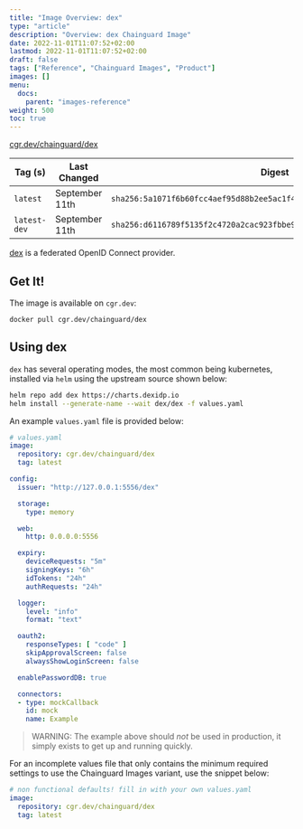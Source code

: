 ```yaml
---
title: "Image Overview: dex"
type: "article"
description: "Overview: dex Chainguard Image"
date: 2022-11-01T11:07:52+02:00
lastmod: 2022-11-01T11:07:52+02:00
draft: false
tags: ["Reference", "Chainguard Images", "Product"]
images: []
menu:
  docs:
    parent: "images-reference"
weight: 500
toc: true
---
```


[cgr.dev/chainguard/dex](https://github.com/chainguard-images/images/tree/main/images/dex)

| Tag (s)       | Last Changed   | Digest                                                                    |
|---------------|----------------|---------------------------------------------------------------------------|
|  `latest`     | September 11th | `sha256:5a1071f6b60fcc4aef95d88b2ee5ac1f4db65e1dfd0c47face5f4bf9fa6aed24` |
|  `latest-dev` | September 11th | `sha256:d6116789f5135f2c4720a2cac923fbbe9018e43487fd0248310eb4c95d0c06ef` |



[dex](https://dexidp.io) is a federated OpenID Connect provider.

## Get It!

The image is available on `cgr.dev`:

```
docker pull cgr.dev/chainguard/dex
```

## Using dex

`dex` has several operating modes, the most common being kubernetes, installed via `helm` using the upstream source shown below:

```bash
helm repo add dex https://charts.dexidp.io
helm install --generate-name --wait dex/dex -f values.yaml
```

An example `values.yaml` file is provided below:

```yaml
# values.yaml
image:
  repository: cgr.dev/chainguard/dex
  tag: latest

config:
  issuer: "http://127.0.0.1:5556/dex"

  storage:
    type: memory

  web:
    http: 0.0.0.0:5556

  expiry:
    deviceRequests: "5m"
    signingKeys: "6h"
    idTokens: "24h"
    authRequests: "24h"

  logger:
    level: "info"
    format: "text"

  oauth2:
    responseTypes: [ "code" ]
    skipApprovalScreen: false
    alwaysShowLoginScreen: false

  enablePasswordDB: true

  connectors:
  - type: mockCallback
    id: mock
    name: Example
```

> WARNING: The example above should _not_ be used in production, it simply exists to get up and running quickly.

For an incomplete values file that only contains the minimum required settings to use the Chainguard Images variant, use the snippet below:

```yaml
# non functional defaults! fill in with your own values.yaml
image:
  repository: cgr.dev/chainguard/dex
  tag: latest
```

